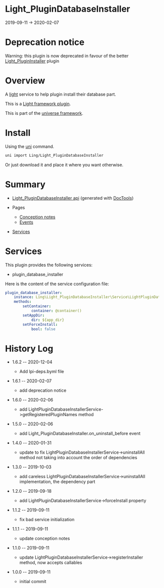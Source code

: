 Light_PluginDatabaseInstaller
===========
2019-09-11 -> 2020-02-07



Deprecation notice
======
Warning: this plugin is now deprecated in favour of the better [Light_PluginInstaller](https://github.com/lingtalfi/Light_PluginInstaller) plugin




Overview
======
A [light](https://github.com/lingtalfi/Light) service to help plugin install their database part.


This is a [Light framework plugin](https://github.com/lingtalfi/Light/blob/master/doc/pages/plugin.md).

This is part of the [universe framework](https://github.com/karayabin/universe-snapshot).


Install
==========
Using the [uni](https://github.com/lingtalfi/universe-naive-importer) command.
```bash
uni import Ling/Light_PluginDatabaseInstaller
```

Or just download it and place it where you want otherwise.






Summary
===========
- [Light_PluginDatabaseInstaller api](https://github.com/lingtalfi/Light_PluginDatabaseInstaller/blob/master/doc/api/Ling/Light_PluginDatabaseInstaller.md) (generated with [DocTools](https://github.com/lingtalfi/DocTools))
- Pages
    - [Conception notes](https://github.com/lingtalfi/Light_PluginDatabaseInstaller/blob/master/doc/pages/conception-notes.md)
    - [Events](https://github.com/lingtalfi/Light_PluginDatabaseInstaller/blob/master/doc/pages/events.md)

- [Services](#services)





Services
=========


This plugin provides the following services:

- plugin_database_installer



Here is the content of the service configuration file:

```yaml
plugin_database_installer:
    instance: Ling\Light_PluginDatabaseInstaller\Service\LightPluginDatabaseInstallerService
    methods:
        setContainer:
            container: @container()
        setAppDir:
            dir: ${app_dir}
        setForceInstall:
            bool: false


```








History Log
=============

- 1.6.2 -- 2020-12-04

    - Add lpi-deps.byml file

- 1.6.1 -- 2020-02-07

    - add deprecation notice
    
- 1.6.0 -- 2020-02-06

    - add LightPluginDatabaseInstallerService->getRegisteredPluginNames method
    
- 1.5.0 -- 2020-02-06

    - add Light_PluginDatabaseInstaller.on_uninstall_before event
    
- 1.4.0 -- 2020-01-31

    - update to fix LightPluginDatabaseInstallerService->uninstallAll method not taking into account the order of dependencies
    
- 1.3.0 -- 2019-10-03

    - add careless LightPluginDatabaseInstallerService->uninstallAll implementation, the dependency part
    
- 1.2.0 -- 2019-09-18

    - add LightPluginDatabaseInstallerService->forceInstall property
    
- 1.1.2 -- 2019-09-11

    - fix bad service initialization
    
- 1.1.1 -- 2019-09-11

    - update conception notes
    
- 1.1.0 -- 2019-09-11

    - update LightPluginDatabaseInstallerService->registerInstaller method, now accepts callables
    
- 1.0.0 -- 2019-09-11

    - initial commit
